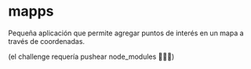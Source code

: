 # mapps

Pequeña aplicación que permite agregar puntos de interés en un mapa a través de coordenadas.  

(el challenge requería pushear node_modules 🤷🏻‍♀️)
